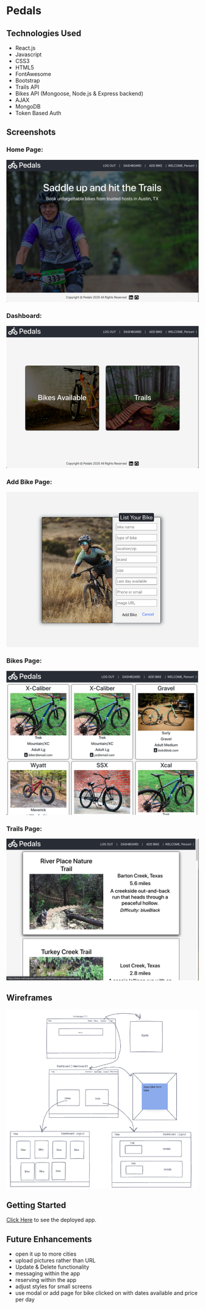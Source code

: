 # Pedals

## Technologies Used

- React.js
- Javascript
- CSS3
- HTML5
- FontAwesome
- Bootstrap
- Trails API
- Bikes API (Mongoose, Node.js & Express backend)
- AJAX
- MongoDB
- Token Based Auth

## Screenshots

### Home Page:

![home](./public/images/home.png)

### Dashboard:

![home](./public/images/dashboard.png)

### Add Bike Page:

![addbike](./public/images/addbike.png)

### Bikes Page:

![home](./public/images/bikes.png)

### Trails Page:

![home](./public/images/trails.png)

## Wireframes

![app](./public/images/app-wireframe.png)

## Getting Started

[Click Here]() to see the deployed app.

## Future Enhancements

- open it up to more cities
- upload pictures rather than URL
- Update & Delete functionality
- messaging within the app
- reserving within the app
- adjust styles for small screens
- use modal or add page for bike clicked on with dates available and price per day
